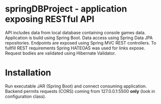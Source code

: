 # springDBProject - application exposing RESTful API
API includes data from local database containing console games data.
Application is build using Spring Boot. Data access using Spring Data JPA repositories. Endpoints are exposed using Spring MVC REST controllers. To fullfill REST requirements Spring HATEOAS was used for links expose. Request bodies are validated using Hibernate Validator.

# Installation
Run executable JAR (Spring Boot) and connect consuming application. Backend permits requests (CORS) coming from 127.0.0.1:5500 <b>only</b> (look in configuration class).
